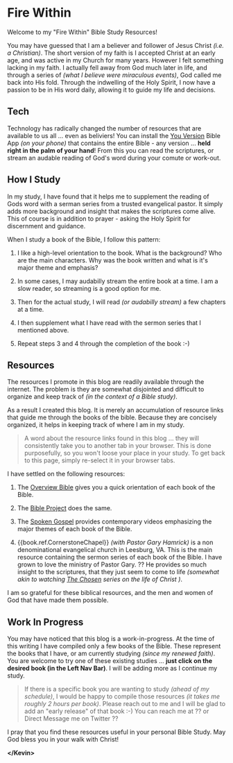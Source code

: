 <!-- ?? find a logo with this in it (see html used in tw-themes intro.md -->
# Fire Within

Welcome to my "Fire Within" Bible Study Resources!

You may have guessed that I am a believer and follower of Jesus Christ
_(i.e. a Christian)_.  The short version of my faith is I accepted
Christ at an early age, and was active in my Church for many years.
However I felt something lacking in my faith.  I actually fell away
from God much later in life, and through a series of _(what I believe
were miraculous events)_, God called me back into His fold.  Through
the indwelling of the Holy Spirit, I now have a passion to be in His
word daily, allowing it to guide my life and decisions.

## Tech

Technology has radically changed the number of resources that are
available to us all ...  even as beliviers!  You can install the [You
Version](https://www.bible.com/) Bible App _(on your phone)_ that
contains the entire Bible - any version ... **held right in the palm
of your hand**!  From this you can read the scriptures, or stream an
audable reading of God's word during your comute or work-out.

## How I Study

In my study, I have found that it helps me to supplement the reading
of Gods word with a serman series from a trusted evangelical pastor.
It simply adds more background and insight that makes the scriptures
come alive.  This of course is in addition to prayer - asking the Holy
Spirit for discernment and guidance.

When I study a book of the Bible, I follow this pattern:

1. I like a high-level orientation to the book.  What is the
   background?  Who are the main characters.  Why was the book
   written and what is it's major theme and emphasis?

2. In some cases, I may audabilly stream the entire book at a time.
   I am a slow reader, so streaming is a good option for me.

3. Then for the actual study, I will read _(or audabilly stream)_ a
   few chapters at a time.

4. I then supplement what I have read with the sermon series that I
   mentioned above.

5. Repeat steps 3 and 4 through the completion of the book :-)

## Resources

The resources I promote in this blog are readily available through the
internet.  The problem is they are somewhat disjointed and difficult
to organize and keep track of _(in the context of a Bible study)_.

As a result I created this blog.  It is merely an accumulation of
resource links that guide me through the books of the bible.  Because
they are concisely organized, it helps in keeping track of where I am
in my study.

> A word about the resource links found in this blog ... they will
> consistently take you to another tab in your browser.  This is done
> purposefully, so you won't loose your place in your study.  To get
> back to this page, simply re-select it in your browser tabs.

I have settled on the following resources:

1. The [Overview Bible](https://overviewbible.com/books-of-the-bible/)
   gives you a quick orientation of each book of the Bible.

2. The [Bible Project](https://bibleproject.com/explore/book-overviews/) does the same.

3. The [Spoken Gospel](https://www.spokengospel.com/) provides
   contemporary videos emphasizing the major themes of each book of the
   Bible.
   
4. {{book.ref.CornerstoneChapel}} _(with Pastor Gary Hamrick)_ is a
   non denominational evangelical church in Leesburg, VA.  This is the
   main resource containing the sermon series of each book of the
   Bible.  I have grown to love the ministry of Pastor Gary.  ?? He
   provides so much insight to the scriptures, that they just seem to
   come to life _(somewhat akin to watching [The
   Chosen](https://watch.angelstudios.com/thechosen) series on the
   life of Christ )_.

I am so grateful for these biblical resources, and the men and women
of God that have made them possible.

## Work In Progress

You may have noticed that this blog is a work-in-progress.  At the
time of this writing I have compiled only a few books of the Bible.
These represent the books that I have, or am currently studying
_(since my renewed faith)_.  You are welcome to try one of these
existing studies ... **just click on the desired book (in the Left Nav
Bar)**.  I will be adding more as I continue my study.

> If there is a specific book you are wanting to study _(ahead of my
> schedule)_, I would be happy to compile those resources _(it takes
> me roughly 2 hours per book)_.  Please reach out to me and I will be
> glad to add an "early release" of that book :-) You can reach me at
> ?? or Direct Message me on Twitter ??

I pray that you find these resources useful in your personal Bible
Study.  May God bless you in your walk with Christ!

**&lt;/Kevin&gt;**
